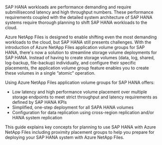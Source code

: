 SAP HANA workloads are performance demanding and require submillisecond latency and high throughput numbers. These performance requirements coupled with the detailed system architecture of SAP HANA systems require thorough planning to shift SAP HANA workloads to the cloud. 

Azure NetApp Files is designed to enable shifting even the most demanding workloads to the cloud, but SAP HANA still presents challenges. With the introduction of Azure NetApp Files application volume groups for SAP HANA, there's now a solution to streamline storage volume deployments for SAP HANA. Instead of having to create storage volumes (data, log, shared, log-backup, file-backup) individually, and configure their specific placements, the application volume group feature enables you to create these volumes in a single “atomic” operation. 

Using Azure NetApp Files application volume groups for SAP HANA offers:

* Low latency and high performance volume placement over multiple storage endpoints to meet strict throughput and latency requirements as defined by SAP HANA KPIs
* Simplified, one-step deployment for all SAPA HANA volumes
* Configuration for data replication using cross-region replication and/or HANA system replication

This guide explains key concepts for planning to use SAP HANA with Azure NetApp Files including proximity placement groups to help you prepare for deploying your SAP HANA system with Azure NetApp Files.
